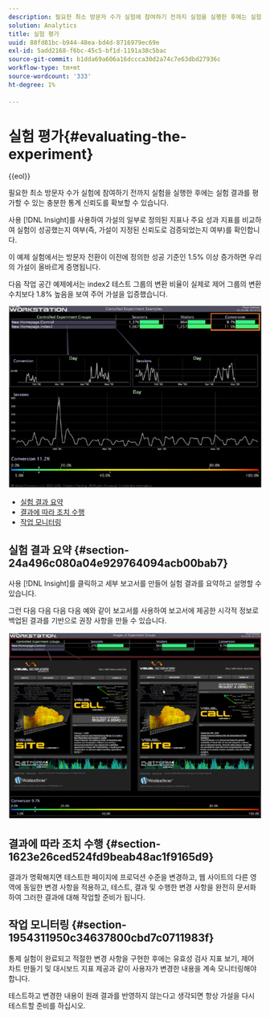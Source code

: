 ```yaml
---
description: 필요한 최소 방문자 수가 실험에 참여하기 전까지 실험을 실행한 후에는 실험 결과를 평가할 수 있는 충분한 통계 신뢰도를 확보할 수 있습니다.
solution: Analytics
title: 실험 평가
uuid: 88fd81bc-b944-48ea-bd4d-8716979ec69e
exl-id: 5add2168-f6bc-45c5-bf1d-1191a38c5bac
source-git-commit: b1dda69a606a16dccca30d2a74c7e63dbd27936c
workflow-type: tm+mt
source-wordcount: '333'
ht-degree: 1%

---
```


# 실험 평가{#evaluating-the-experiment}

{{eol}}

필요한 최소 방문자 수가 실험에 참여하기 전까지 실험을 실행한 후에는 실험 결과를 평가할 수 있는 충분한 통계 신뢰도를 확보할 수 있습니다.

사용 [!DNL Insight]를 사용하여 가설의 일부로 정의된 지표나 주요 성과 지표를 비교하여 실험이 성공했는지 여부(즉, 가설이 지정된 신뢰도로 검증되었는지 여부)를 확인합니다.

이 예제 실험에서는 방문자 전환이 이전에 정의한 성공 기준인 1.5% 이상 증가하면 우리의 가설이 올바르게 증명됩니다.

다음 작업 공간 예제에서는 index2 테스트 그룹의 변환 비율이 실제로 제어 그룹의 변환 수치보다 1.8% 높음을 보여 주어 가설을 입증했습니다.

![](assets/experimentresults.png)

* [실험 결과 요약](../../../home/c-undst-ctrld-exp/c-vw-rslts/c-ev-exp.md#section-24a496c080a04e929764094acb00bab7)
* [결과에 따라 조치 수행](../../../home/c-undst-ctrld-exp/c-vw-rslts/c-ev-exp.md#section-1623e26ced524fd9beab48ac1f9165d9)
* [작업 모니터링](../../../home/c-undst-ctrld-exp/c-vw-rslts/c-ev-exp.md#section-1954311950c34637800cbd7c0711983f)

## 실험 결과 요약 {#section-24a496c080a04e929764094acb00bab7}

사용 [!DNL Insight]를 클릭하고 세부 보고서를 만들어 실험 결과를 요약하고 설명할 수 있습니다.

그런 다음 다음 다음 다음 예와 같이 보고서를 사용하여 보고서에 제공한 시각적 정보로 백업된 결과를 기반으로 권장 사항을 만들 수 있습니다.

![](assets/experimentresults2.png)

## 결과에 따라 조치 수행 {#section-1623e26ced524fd9beab48ac1f9165d9}

결과가 명확해지면 테스트한 페이지에 프로덕션 수준을 변경하고, 웹 사이트의 다른 영역에 동일한 변경 사항을 적용하고, 테스트, 결과 및 수행한 변경 사항을 완전히 문서화하여 그러한 결과에 대해 작업할 준비가 됩니다.

## 작업 모니터링 {#section-1954311950c34637800cbd7c0711983f}

통제 실험이 완료되고 적절한 변경 사항을 구현한 후에는 유효성 검사 지표 보기, 제어 차트 만들기 및 대시보드 지표 제공과 같이 사용자가 변경한 내용을 계속 모니터링해야 합니다.

테스트하고 변경한 내용이 원래 결과를 반영하지 않는다고 생각되면 항상 가설을 다시 테스트할 준비를 하십시오.
